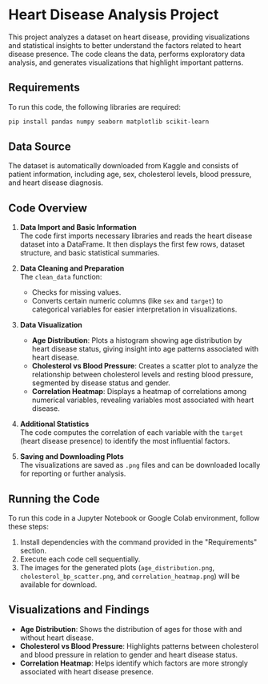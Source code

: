 # Heart Disease Analysis Project

This project analyzes a dataset on heart disease, providing visualizations and statistical insights to better understand the factors related to heart disease presence. The code cleans the data, performs exploratory data analysis, and generates visualizations that highlight important patterns.

## Requirements

To run this code, the following libraries are required:

```bash
pip install pandas numpy seaborn matplotlib scikit-learn
```

## Data Source

The dataset is automatically downloaded from Kaggle and consists of patient information, including age, sex, cholesterol levels, blood pressure, and heart disease diagnosis.

## Code Overview

1. **Data Import and Basic Information**  
   The code first imports necessary libraries and reads the heart disease dataset into a DataFrame. It then displays the first few rows, dataset structure, and basic statistical summaries.

2. **Data Cleaning and Preparation**  
   The `clean_data` function:
   - Checks for missing values.
   - Converts certain numeric columns (like `sex` and `target`) to categorical variables for easier interpretation in visualizations.

3. **Data Visualization**

   - **Age Distribution**: Plots a histogram showing age distribution by heart disease status, giving insight into age patterns associated with heart disease.
   - **Cholesterol vs Blood Pressure**: Creates a scatter plot to analyze the relationship between cholesterol levels and resting blood pressure, segmented by disease status and gender.
   - **Correlation Heatmap**: Displays a heatmap of correlations among numerical variables, revealing variables most associated with heart disease.

4. **Additional Statistics**  
   The code computes the correlation of each variable with the `target` (heart disease presence) to identify the most influential factors.

5. **Saving and Downloading Plots**  
   The visualizations are saved as `.png` files and can be downloaded locally for reporting or further analysis.

## Running the Code

To run this code in a Jupyter Notebook or Google Colab environment, follow these steps:

1. Install dependencies with the command provided in the "Requirements" section.
2. Execute each code cell sequentially.
3. The images for the generated plots (`age_distribution.png`, `cholesterol_bp_scatter.png`, and `correlation_heatmap.png`) will be available for download.

## Visualizations and Findings

- **Age Distribution**: Shows the distribution of ages for those with and without heart disease.
- **Cholesterol vs Blood Pressure**: Highlights patterns between cholesterol and blood pressure in relation to gender and heart disease status.
- **Correlation Heatmap**: Helps identify which factors are more strongly associated with heart disease presence.
